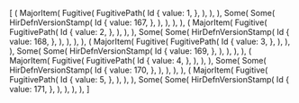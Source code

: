 [
    (
        MajorItem(
            Fugitive(
                FugitivePath(
                    Id {
                        value: 1,
                    },
                ),
            ),
        ),
        Some(
            Some(
                HirDefnVersionStamp(
                    Id {
                        value: 167,
                    },
                ),
            ),
        ),
    ),
    (
        MajorItem(
            Fugitive(
                FugitivePath(
                    Id {
                        value: 2,
                    },
                ),
            ),
        ),
        Some(
            Some(
                HirDefnVersionStamp(
                    Id {
                        value: 168,
                    },
                ),
            ),
        ),
    ),
    (
        MajorItem(
            Fugitive(
                FugitivePath(
                    Id {
                        value: 3,
                    },
                ),
            ),
        ),
        Some(
            Some(
                HirDefnVersionStamp(
                    Id {
                        value: 169,
                    },
                ),
            ),
        ),
    ),
    (
        MajorItem(
            Fugitive(
                FugitivePath(
                    Id {
                        value: 4,
                    },
                ),
            ),
        ),
        Some(
            Some(
                HirDefnVersionStamp(
                    Id {
                        value: 170,
                    },
                ),
            ),
        ),
    ),
    (
        MajorItem(
            Fugitive(
                FugitivePath(
                    Id {
                        value: 5,
                    },
                ),
            ),
        ),
        Some(
            Some(
                HirDefnVersionStamp(
                    Id {
                        value: 171,
                    },
                ),
            ),
        ),
    ),
]